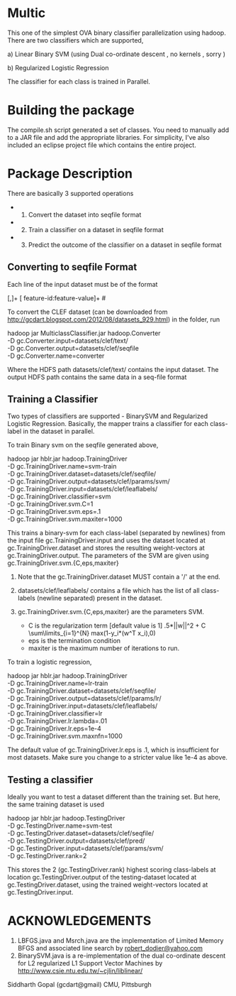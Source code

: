 # Multic

This one of the simplest OVA binary classifier parallelization using hadoop.
There are two classifiers which are supported,

a) Linear Binary SVM (using Dual co-ordinate descent , no kernels , sorry )

b) Regularized Logistic Regression 

The classifier for each class is trained in Parallel.

# Building the package

The compile.sh script generated a set of classes. You need to manually
add to a JAR file and add the appropriate libraries. For simplicity,
I've also included an eclipse project file which contains the entire
project.
   
# Package Description

There are basically 3 supported operations

 - 1. Convert the dataset into seqfile format
 - 2. Train a classifier on a dataset in seqfile format
 - 3. Predict the outcome of the classifier on a dataset in seqfile format

## Converting to seqfile Format

Each line of the input dataset must be of the format

<class-label>[,<class-label>]+ [ feature-id:feature-value]+ # <docid-id>

To convert the CLEF dataset (can be downloaded from 
   http://gcdart.blogspot.com/2012/08/datasets_929.html) in the folder, run

hadoop jar MulticlassClassifier.jar hadoop.Converter \
 -D gc.Converter.input=datasets/clef/text/ \
 -D gc.Converter.output=datasets/clef/seqfile \
 -D gc.Converter.name=converter

Where the HDFS path datasets/clef/text/ contains the input dataset.
The output HDFS path contains the same data in a seq-file format

## Training a Classifier

Two types of classifiers are supported - BinarySVM and Regularized Logistic 
Regression. Basically, the mapper trains a classifier for each class-label in 
the dataset in parallel.

To train Binary svm on the seqfile generated above, 

hadoop jar hblr.jar hadoop.TrainingDriver \
       -D gc.TrainingDriver.name=svm-train \
       -D gc.TrainingDriver.dataset=datasets/clef/seqfile/ \
       -D gc.TrainingDriver.output=datasets/clef/params/svm/ \
       -D gc.TrainingDriver.input=datasets/clef/leaflabels/ \
       -D gc.TrainingDriver.classifier=svm \
       -D gc.TrainingDriver.svm.C=1 \
    -D gc.TrainingDriver.svm.eps=.1 \
    -D gc.TrainingDriver.svm.maxiter=1000

This trains a binary-svm for each class-label (separated by newlines) from the 
input file gc.TrainingDriver.input and uses the dataset located at 
gc.TrainingDriver.dataset and stores the resulting weight-vectors at 
gc.TrainingDriver.output. 
The parameters of the SVM are given using gc.TrainingDriver.svm.{C,eps,maxiter}

1. Note that the gc.TrainingDriver.dataset MUST contain a '/' at the end.

2. datasets/clef/leaflabels/ contains a file which has the list of all 
   class-labels (newline separated) present in the dataset.

3. gc.TrainingDriver.svm.{C,eps,maxiter} are the parameters SVM. 
   - C is the regularization term [default value is 1]
     .5*||w||^2 + C \sum\limits_{i=1}^{N} max(1-y_i*(w^T x_i),0)
   - eps is the termination condition
   - maxiter is the maximum number of iterations to run. 

To train a logistic regression,

hadoop jar hblr.jar hadoop.TrainingDriver \
       -D gc.TrainingDriver.name=lr-train \
       -D gc.TrainingDriver.dataset=datasets/clef/seqfile/ \
       -D gc.TrainingDriver.output=datasets/clef/params/lr/ \
       -D gc.TrainingDriver.input=datasets/clef/leaflabels/ \
       -D gc.TrainingDriver.classifier=lr \
       -D gc.TrainingDriver.lr.lambda=.01 \
       -D gc.TrainingDriver.lr.eps=1e-4 \
    -D gc.TrainingDriver.svm.maxnfn=1000

The default value of gc.TrainingDriver.lr.eps is .1, which is insufficient for 
most datasets. Make sure you change to a stricter value like 1e-4 as above.


## Testing a classifier

Ideally you want to test a dataset different than the training set. But here, 
the same training dataset is used

hadoop jar hblr.jar hadoop.TestingDriver \
        -D gc.TestingDriver.name=svm-test \
        -D gc.TestingDriver.dataset=datasets/clef/seqfile/ \
        -D gc.TestingDriver.output=datasets/clef/pred/\
        -D gc.TestingDriver.input=datasets/clef/params/svm/\
	-D gc.TestingDriver.rank=2

This stores the  2 (gc.TestingDriver.rank)  highest scoring class-labels at
location gc.TestingDriver.output of the testing-dataset located at 
gc.TestingDriver.dataset, using the trained weight-vectors located 
at gc.TestingDriver.input.


# ACKNOWLEDGEMENTS


1. LBFGS.java and Msrch.java are the implementation
   of Limited Memory BFGS and associated line search by robert_dodier@yahoo.com
2. BinarySVM.java is a re-implementation of the dual co-ordinate descent
   for L2 regularized L1 Support Vector Machines by 
   http://www.csie.ntu.edu.tw/~cjlin/liblinear/



Siddharth Gopal (gcdart@gmail)
CMU, Pittsburgh

